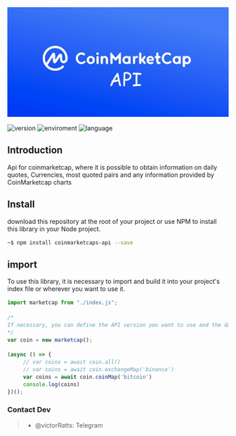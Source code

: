 <center>
     <img src="./assets/coinmarketcap-logo-2.jpg" />
</center>

 ![version](https://img.shields.io/badge/version-1.0-blue) ![enviroment](https://img.shields.io/badge/enviroment-Nodejs-green) ![language](https://img.shields.io/badge/language-Javascript-yellow) 

## Introduction

Api for coinmarketcap, where it is possible to obtain information on daily quotes, Currencies, most quoted pairs and any information provided by CoinMarketcap charts

## Install 

download this repository at the root of your project or use NPM to install this library in your Node project.

```sh
~$ npm install coinmarketcaps-api --save
```

## import

To use this library, it is necessary to import and build it into your project's index file or wherever you want to use it.

```js
import marketcap from "./index.js";

/*
If necessary, you can define the API version you want to use and the data path you want to get.
*/
var coin = new marketcap();

(async () => {
     // var coins = await coin.all()
     // var coins = await coin.exchangeMap('binance')
     var coins = await coin.coinMap('bitcoin')
     console.log(coins)
})();

```




### Contact Dev

>- @victorRatts: Telegram

